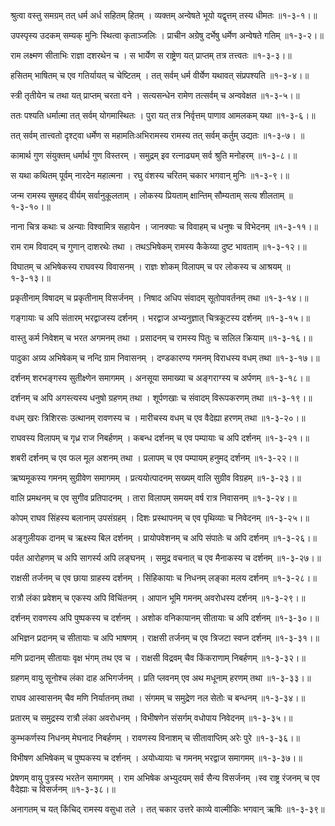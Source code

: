 श्रुत्वा वस्तु समग्रम् तत् धर्म अर्ध सहितम् हितम् ।
व्यक्तम् अन्वेषते भूयो यद्वृत्तम् तस्य धीमतः ॥१-३-१।॥

उपस्पृस्य उदकम् सम्यक् मुनिः स्थित्वा कृताञ्जलिः ।
प्राचीन अग्रेषु दर्भेषु धर्मेण अन्वेषते गतिम् ॥१-३-२।॥

राम लक्ष्मण सीताभिः राज्ञा दशरथेन च ।
स भार्येण स राष्ट्रेण यत् प्राप्तम् तत्र तत्त्वतः ॥१-३-३।॥

हसितम् भाषितम् च एव गतिर्यायत् च चेष्टितम् ।
तत् सर्वम् धर्म वीर्येण यथावत् संप्रपश्यति ॥१-३-४।॥

स्त्री तृतीयेन च तथा यत् प्राप्तम् चरता वने ।
सत्यसन्धेन रामेण तत्सर्वम् च अन्ववेक्षत ॥१-३-५।॥

ततः पश्यति धर्मात्मा तत् सर्वम् योगमास्थितः ।
पुरा यत् तत्र निर्वृत्तम् पाणाव आमलकम् यथा ॥१-३-६।॥

तत् सर्वम् तात्त्वतो दृश्ट्वा धर्मेण स महामतिःअभिरामस्य रामस्य तत् सर्वम् कर्तुम् उद्यतः ॥१-३-७।
॥

कामार्थ गुण संयुक्तम् धर्मार्थ गुण विस्तरम् ।
समुद्रम् इव रत्नाढ्यम् सर्व श्रुति मनोहरम् ॥१-३-८।॥

स यथा कथितम् पूर्वम् नारदेन महात्मना ।
रघु वंशस्य चरितम् चकार भगवान् मुनिः ॥१-३-९।॥

जन्म रामस्य सुमहद् वीर्यम् सर्वानुकूलताम् ।
लोकस्य प्रियताम् क्षान्तिम् सौम्यताम् सत्य शीलताम् ॥१-३-१०।॥

नाना चित्र कथाः च अन्याः विश्वामित्र सहायेन ।
जानक्याः च विवाहम् च धनुषः च विभेदनम् ॥१-३-११।॥

राम राम विवादम् च गुणान् दाशरथेः तथा ।
तथऽभिषेकम् रामस्य कैकेय्या दुष्ट भावताम् ॥१-३-१२।॥

विघातम् च अभिषेकस्य राघवस्य विवासनम् ।
राज्ञः शोकम् विलापम् च पर लोकस्य च आश्रयम् ॥१-३-१३।॥

प्रकृतीनाम् विषादम् च प्रकृतीनाम् विसर्जनम् ।
निषाद अधिप संवादम् सूतोपावर्तनम् तथा ॥१-३-१४।॥

गङ्गायाः च अपि संतारम् भरद्वाजस्य दर्शनम् ।
भरद्वाज अभ्यनुज्ञात् चित्रकूटस्य दर्शनम् ॥१-३-१५।॥

वास्तु कर्म निवेशम् च भरत अगमनम् तथा ।
प्रसादनम् च रामस्य पितुः च सलिल क्रियाम् ॥१-३-१६।॥

पादुका अग्र्य अभिषेकम् च नन्दि ग्राम निवासनम् ।
दण्डकारण्य गमनम् विराधस्य वधम् तथा ॥१-३-१७।॥

दर्शनम् शरभङ्गस्य सुतीक्ष्णेन समागमम् ।
अनसूया समाख्या च अङ्गराग्स्य च अर्पणम् ॥१-३-१८।॥

दर्शनम् च अपि अगस्त्यस्य धनुषो ग्रहणम् तथा ।
शूर्पणखाः च संवादम् विरूपकरणम् तथा ॥१-३-१९।॥

वधम् खरः त्रिशिरसः उत्थानम् रावणस्य च ।
मारीचस्य वधम् च एव वैदेह्या हरणम् तथा ॥१-३-२०।॥

राघवस्य विलापम् च गृध्र राज निबर्हणम् ।
कबन्ध दर्शनम् च एव पम्पायाः च अपि दर्शनम् ॥१-३-२१।॥

शबरी दर्शनम् च एव फल मूल अशनम् तथा ।
प्रलापम् च एव पम्पायम् हनुमद् दर्शनम् ॥१-३-२२।॥

ऋष्यमूकस्य गमनम् सुग्रीवेण समागमम् ।
प्रत्ययोत्पादनम् सख्यम् वालि सुग्रीव विग्रहम् ॥१-३-२३।॥

वालि प्रमथनम् च एव सुगीव प्रतिपादनम् ।
तारा विलापम् समयम् वर्ष रात्र निवासनम् ॥१-३-२४।॥

कोपम् राघव सिंहस्य बलानाम् उपसंग्रहम् ।
दिशः प्रस्थापनम् च एव पृथिव्याः च निवेदनम् ॥१-३-२५।॥

अङ्गुलीयक दानम् च ऋक्ष्स्य बिल दर्शनम् ।
प्रायोपवेशनम् च अपि संपातेः च अपि दर्शनम् ॥१-३-२६।॥

पर्वत आरोहणम् च अपि सागर्स्य अपि लङ्घनम् ।
समुद्र वचनात् च एव मैनाकस्य च दर्शनम् ॥१-३-२७।॥

राक्षसी तर्जनम् च एव छाया ग्राहस्य दर्शनम् ।
सिंहिकायाः च निधनम् लङ्का मलय दर्शनम् ॥१-३-२८।॥

रात्रौ लंका प्रवेशम् च एकस्य अपि विचिंतनम् ।
आपान भूमि गमनम् अवरोधस्य दर्शनम् ॥१-३-२९।॥

दर्शनम् रावणस्य अपि पुष्पकस्य च दर्शनम् ।
अशोक वनिकायानम् सीतायाः च अपि दर्शनम् ॥१-३-३०।॥

अभिज्ञन प्रदानम् च सीतायाः च अपि भाषणम् ।
राक्षसी तर्जनम् च एव त्रिजटा स्वप्न दर्शनम् ॥१-३-३१।॥

मणि प्रदानम् सीतायाः वृक्ष भंगम् तथ एव च ।
राक्षसी विद्रवम् चैव किंकराणाम् निबर्हणम् ॥१-३-३२।॥

ग्रहणम् वायु सूनोश्च लंका दाह अभिगर्जनम् ।
प्रति प्लवनम् एव अथ मधूनाम् हरणम् तथा ॥१-३-३३।॥

राघव आस्वासनम् चैव मणि निर्यातनम् तथा ।
संगमम् च समुद्रेण नल सेतोः च बन्धनम् ॥१-३-३४।॥

प्रतारम् च समुद्रस्य रात्रौ लंका अवरोधनम् ।
विभीषणेन संसर्गम् वधोपाय निवेदनम् ॥१-३-३५।॥

कुम्भकर्णस्य निधनम् मेघनाद निबर्हणम् ।
रावणस्य विनाशम् च सीतावाप्तिम् अरेः पुरे ॥१-३-३६।॥

विभीषण अभिषेकम् च पुष्पकस्य च दर्शनम् ।
अयोध्यायाः च गमनम् भरद्वाज समागमम् ॥१-३-३७।॥

प्रेषणम् वायु पुत्रस्य भरतेन समागमम् ।
राम अभिषेक अभ्युदयम् सर्व सैन्य विसर्जनम् ।स्व राष्ट्र रंजनम् च एव वैदेह्याः च विसर्जनम् ॥१-३-३८।॥

अनागतम् च यत् किंचिद् रामस्य वसुधा तले ।
तत् चकार उत्तरे काव्ये वाल्मीकिः भगवान् ऋषिः ॥१-३-३९॥

